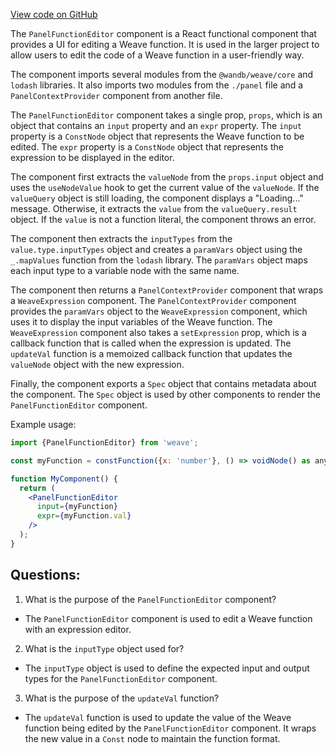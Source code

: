 [View code on GitHub](https://github.com/wandb/weave/weave-js/src/components/Panel2/PanelFunctionEditor.tsx)

The `PanelFunctionEditor` component is a React functional component that provides a UI for editing a Weave function. It is used in the larger project to allow users to edit the code of a Weave function in a user-friendly way. 

The component imports several modules from the `@wandb/weave/core` and `lodash` libraries. It also imports two modules from the `./panel` file and a `PanelContextProvider` component from another file. 

The `PanelFunctionEditor` component takes a single prop, `props`, which is an object that contains an `input` property and an `expr` property. The `input` property is a `ConstNode` object that represents the Weave function to be edited. The `expr` property is a `ConstNode` object that represents the expression to be displayed in the editor. 

The component first extracts the `valueNode` from the `props.input` object and uses the `useNodeValue` hook to get the current value of the `valueNode`. If the `valueQuery` object is still loading, the component displays a "Loading..." message. Otherwise, it extracts the `value` from the `valueQuery.result` object. If the `value` is not a function literal, the component throws an error. 

The component then extracts the `inputTypes` from the `value.type.inputTypes` object and creates a `paramVars` object using the `_.mapValues` function from the `lodash` library. The `paramVars` object maps each input type to a variable node with the same name. 

The component then returns a `PanelContextProvider` component that wraps a `WeaveExpression` component. The `PanelContextProvider` component provides the `paramVars` object to the `WeaveExpression` component, which uses it to display the input variables of the Weave function. The `WeaveExpression` component also takes a `setExpression` prop, which is a callback function that is called when the expression is updated. The `updateVal` function is a memoized callback function that updates the `valueNode` object with the new expression. 

Finally, the component exports a `Spec` object that contains metadata about the component. The `Spec` object is used by other components to render the `PanelFunctionEditor` component. 

Example usage:

```jsx
import {PanelFunctionEditor} from 'weave';

const myFunction = constFunction({x: 'number'}, () => voidNode() as any);

function MyComponent() {
  return (
    <PanelFunctionEditor
      input={myFunction}
      expr={myFunction.val}
    />
  );
}
```
## Questions: 
 1. What is the purpose of the `PanelFunctionEditor` component?
- The `PanelFunctionEditor` component is used to edit a Weave function with an expression editor.

2. What is the `inputType` object used for?
- The `inputType` object is used to define the expected input and output types for the `PanelFunctionEditor` component.

3. What is the purpose of the `updateVal` function?
- The `updateVal` function is used to update the value of the Weave function being edited by the `PanelFunctionEditor` component. It wraps the new value in a `Const` node to maintain the function format.